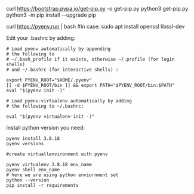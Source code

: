 curl https://bootstrap.pypa.io/get-pip.py -o get-pip.py
python3 get-pip.py
python3 -m pip install --upgrade pip

curl https://pyenv.run | bash
#in case: 
sudo apt install openssl libssl-dev

Edit your .bashrc by adding:
```
# Load pyenv automatically by appending
# the following to 
# ~/.bash_profile if it exists, otherwise ~/.profile (for login shells)
# and ~/.bashrc (for interactive shells) :

export PYENV_ROOT="$HOME/.pyenv"
[[ -d $PYENV_ROOT/bin ]] && export PATH="$PYENV_ROOT/bin:$PATH"
eval "$(pyenv init -)"

# Load pyenv-virtualenv automatically by adding
# the following to ~/.bashrc:

eval "$(pyenv virtualenv-init -)"
```


Install python version you need:
```
pyenv install 3.8.18
pyenv versions

#create virtuallenvironment with pyenv

pyenv virtualenv 3.8.18 env_name
pyenv shell env_name
# here we are using python enviornment set
python --version
pip install -r requirements
```
